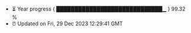 - ⏳ Year progress { █████████████████████████████▁ } 99.32 %
- ⏰ Updated on Fri, 29 Dec 2023 12:29:41 GMT

